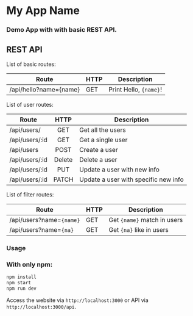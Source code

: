 # My App Name

### Demo App with with basic REST API.

## REST API

List of basic routes:

Route  | HTTP | Description
-------|------|-------------
/api/hello?name={name} | GET | Print Hello, `{name}`!


List of user routes:

Route | HTTP | Description
------|:-------:|----------
/api/users/ | GET | Get all the users
/api/users/:id | GET | Get a single user
/api/users | POST | Create a user
/api/users/:id | Delete | Delete a user
/api/users/:id | PUT | Update a user with new info
/api/users/:id | PATCH | Update a user with specific new info

List of filter routes:

Route | HTTP | Description
------|------|-------------
/api/users?name=`{name}` | GET | Get `{name}` match in users
/api/users?name=`{na}` | GET | Get `{na}` like in users

### Usage

### With only npm:

```javascript
npm install
npm start
npm run dev
```

Access the website via `http://localhost:3000` or API via `http://localhost:3000/api`.